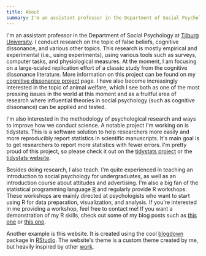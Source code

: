 ```yaml
---
title: About
summary: I'm an assistant professor in the Department of Social Psychology at [Tilburg University](https://www.tilburguniversity.edu). On this website you can find information about what I study, the projects I'm involved in, and blog posts about various topics related to my work. Some notable projects I'm working on are [tidystats](/projects/tidystats/) and a large-scaled replication study of [cognitive dissonance](/projects/cognitive-dissonance/).
---
```


I'm an assistant professor in the Department of Social Psychology at [Tilburg University](https://www.tilburguniversity.edu). I conduct research on the topic of false beliefs, cognitive dissonance, and various other topics. This research is mostly empirical and experimental (i.e., using experiments), using various tools such as surveys, computer tasks, and physiological measures. At the moment, I am focusing on a large-scaled replication effort of a classic study from the cognitive dissonance literature. More information on this project can be found on my [cognitive dissonance project](/projects/cognitive-dissonance/) page. I have also become increasingly interested in the topic of animal welfare, which I see both as one of the most pressing issues in the world at this moment and as a fruitful area of research where influential theories in social psychology (such as cognitive dissonance) can be applied and tested.

I'm also interested in the methodology of psychological research and ways to improve how we conduct science. A notable project I'm working on is tidystats. This is a software solution to help researchers more easily and more reproducibly report statistics in scientific manuscripts. It's main goal is to get researchers to report more statistics with fewer errors. I'm pretty proud of this project, so please check it out on the [tidystats project](/projects/tidystats/) or the [tidystats website](https://tidystats.io).

Besides doing research, I also teach. I'm quite experienced in teaching an introduction to social psychology for undergraduates, as well as an introduction course about attitudes and advertising. I'm also a big fan of the statistical programming language [R](https://www.r-project.org) and regularly provide R workshops. These workshops are mainly directed at psychologists who want to start using R for data preparation, visualization, and analysis. If you're interested in me providing a workshop, feel free to contact me! If you want a demonstration of my R skills, check out some of my blog posts such as [this one](/posts/understanding-regression-part-1/) or [this one](/posts/why-divide-by-n-1-when-calculating-the-variance-of-a-sample/).

Another example is this website. It is created using the cool [blogdown](https://bookdown.org/yihui/blogdown/) package in [RStudio](https://www.rstudio.com). The website's theme is a custom theme created by me, but heavily inspired by other [work](https://threejs-journey.xyz).
